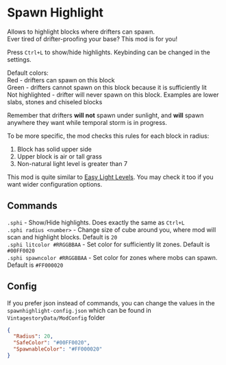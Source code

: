 # Spawn Highlight

Allows to highlight blocks where drifters can spawn.  
Ever tired of drifter-proofing your base? This mod is for you!

Press `Ctrl+L` to show/hide highlights. Keybinding can be changed in the settings.

Default colors:  
Red - drifters can spawn on this block  
Green - drifters cannot spawn on this block because it is sufficiently lit  
Not highlighted - drifter will never spawn on this block. Examples are lower slabs, stones and chiseled blocks

Remember that drifters **will not** spawn under sunlight, and **will** spawn anywhere they want while temporal storm is in progress.

To be more specific, the mod checks this rules for each block in radius:

1. Block has solid upper side
2. Upper block is air or tall grass
3. Non-natural light level is greater than 7

This mod is quite similar to [Easy Light Levels](https://mods.vintagestory.at/show/mod/2414). You may check it too if you want wider configuration options.

## Commands

`.sphi` - Show/Hide highlights. Does exactly the same as `Ctrl+L`  
`.sphi radius <number>` - Change size of cube around you, where mod will scan and highlight blocks. Default is `20`  
`.sphi litcolor #RRGGBBAA` - Set color for sufficiently lit zones. Default is `#00FF0020`  
`.sphi spawncolor #RRGGBBAA` - Set color for zones where mobs can spawn. Default is `#FF000020`

## Config

If you prefer json instead of commands, you can change the values in the `spawnhighlight-config.json` which can be found in `VintagestoryData/ModConfig` folder

```json
{
  "Radius": 20,
  "SafeColor": "#00FF0020",
  "SpawnableColor": "#FF000020"
}
```
